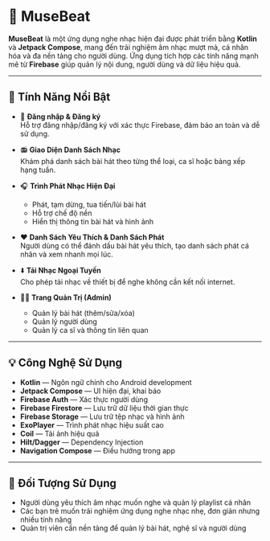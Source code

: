 # 🎵 MuseBeat

**MuseBeat** là một ứng dụng nghe nhạc hiện đại được phát triển bằng **Kotlin** và **Jetpack Compose**, mang đến trải nghiệm âm nhạc mượt mà, cá nhân hóa và đa nền tảng cho người dùng. Ứng dụng tích hợp các tính năng mạnh mẽ từ **Firebase** giúp quản lý nội dung, người dùng và dữ liệu hiệu quả.

---

## 🚀 Tính Năng Nổi Bật

- 🔐 **Đăng nhập & Đăng ký**  
  Hỗ trợ đăng nhập/đăng ký với xác thực Firebase, đảm bảo an toàn và dễ sử dụng.

- 📻 **Giao Diện Danh Sách Nhạc**  
  Khám phá danh sách bài hát theo từng thể loại, ca sĩ hoặc bảng xếp hạng tuần.

- 🎧 **Trình Phát Nhạc Hiện Đại**  
  - Phát, tạm dừng, tua tiến/lùi bài hát  
  - Hỗ trợ chế độ nền  
  - Hiển thị thông tin bài hát và hình ảnh  

- ❤️ **Danh Sách Yêu Thích & Danh Sách Phát**  
  Người dùng có thể đánh dấu bài hát yêu thích, tạo danh sách phát cá nhân và xem nhanh mọi lúc.

- ⬇️ **Tải Nhạc Ngoại Tuyến**  
  Cho phép tải nhạc về thiết bị để nghe không cần kết nối internet.

- 🧑‍💼 **Trang Quản Trị (Admin)**  
  - Quản lý bài hát (thêm/sửa/xóa)  
  - Quản lý người dùng  
  - Quản lý ca sĩ và thông tin liên quan  

---

## 💡 Công Nghệ Sử Dụng

- **Kotlin** — Ngôn ngữ chính cho Android development  
- **Jetpack Compose** — UI hiện đại, khai báo  
- **Firebase Auth** — Xác thực người dùng  
- **Firebase Firestore** — Lưu trữ dữ liệu thời gian thực  
- **Firebase Storage** — Lưu trữ tệp nhạc và hình ảnh  
- **ExoPlayer** — Trình phát nhạc hiệu suất cao  
- **Coil** — Tải ảnh hiệu quả  
- **Hilt/Dagger** — Dependency Injection  
- **Navigation Compose** — Điều hướng trong app  

---

## 🎯 Đối Tượng Sử Dụng

- Người dùng yêu thích âm nhạc muốn nghe và quản lý playlist cá nhân  
- Các bạn trẻ muốn trải nghiệm ứng dụng nghe nhạc nhẹ, đơn giản nhưng nhiều tính năng  
- Quản trị viên cần nền tảng để quản lý bài hát, nghệ sĩ và người dùng
